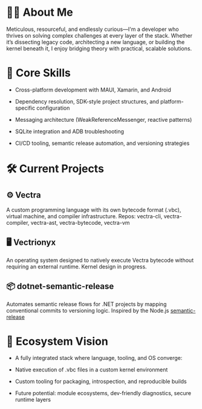 # 🧑‍💻 About Me

Meticulous, resourceful, and endlessly curious—I'm a developer who thrives on solving complex challenges at every layer of the stack. Whether it’s dissecting legacy code, architecting a new language, or building the kernel beneath it, I enjoy bridging theory with practical, scalable solutions.

# 🔧 Core Skills

- Cross-platform development with MAUI, Xamarin, and Android

- Dependency resolution, SDK-style project structures, and platform-specific configuration

- Messaging architecture (WeakReferenceMessenger, reactive patterns)

- SQLite integration and ADB troubleshooting

- CI/CD tooling, semantic release automation, and versioning strategies

# 🛠️ Current Projects

## ⚙️ Vectra

A custom programming language with its own bytecode format (.vbc), virtual machine, and compiler infrastructure. Repos: vectra-cli, vectra-compiler, vectra-ast, vectra-bytecode, vectra-vm

## 🖥️ Vectrionyx

An operating system designed to natively execute Vectra bytecode without requiring an external runtime. Kernel design in progress.

## 📦 dotnet-semantic-release

Automates semantic release flows for .NET projects by mapping conventional commits to versioning logic. Inspired by the Node.js [semantic-release](https://npmjs.com/package/semantic-release)

# 🌌 Ecosystem Vision

- A fully integrated stack where language, tooling, and OS converge:

- Native execution of .vbc files in a custom kernel environment

- Custom tooling for packaging, introspection, and reproducible builds

- Future potential: module ecosystems, dev-friendly diagnostics, secure runtime layers

